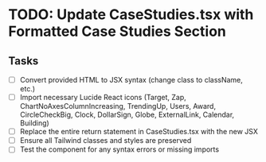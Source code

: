 # TODO: Update CaseStudies.tsx with Formatted Case Studies Section

## Tasks
- [ ] Convert provided HTML to JSX syntax (change class to className, etc.)
- [ ] Import necessary Lucide React icons (Target, Zap, ChartNoAxesColumnIncreasing, TrendingUp, Users, Award, CircleCheckBig, Clock, DollarSign, Globe, ExternalLink, Calendar, Building)
- [ ] Replace the entire return statement in CaseStudies.tsx with the new JSX
- [ ] Ensure all Tailwind classes and styles are preserved
- [ ] Test the component for any syntax errors or missing imports
